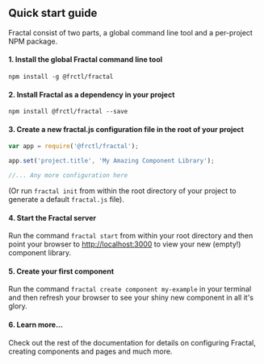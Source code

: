 ## Quick start guide

Fractal consist of two parts, a global command line tool and a per-project NPM package.

#### 1. Install the global Fractal command line tool

`npm install -g @frctl/fractal`

#### 2. Install Fractal as a dependency in your project

`npm install @frctl/fractal --save`

#### 3. Create a new fractal.js configuration file in the root of your project

```js
var app = require('@frctl/fractal');

app.set('project.title', 'My Amazing Component Library');

//... Any more configuration here

```

(Or run `fractal init` from within the root directory of your project to generate a default `fractal.js` file).

#### 4. Start the Fractal server

Run the command `fractal start` from within your root directory and then point your browser to [http://localhost:3000](http://localhost:3000) to view your new (empty!) component library.

#### 5. Create your first component

Run the command `fractal create component my-example` in your terminal and then refresh your browser to see your shiny new component in all it's glory.

#### 6. Learn more...

Check out the rest of the documentation for details on configuring Fractal, creating components and pages and much more.
